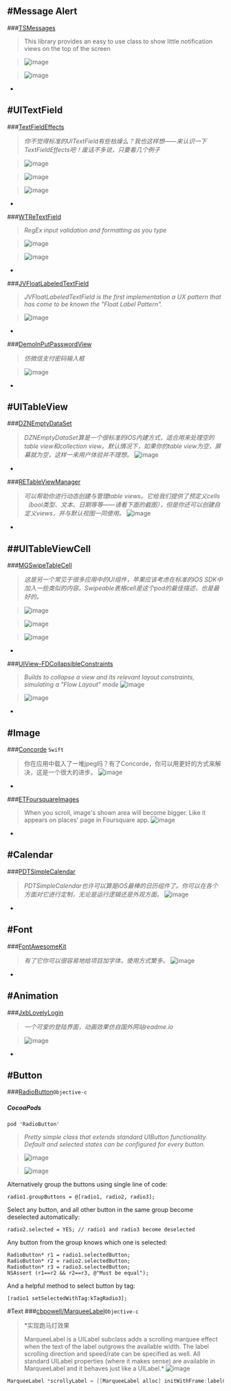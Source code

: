 #Message Alert
---
###[TSMessages](https://github.com/KrauseFx/TSMessages)
>This library provides an easy to use class to show little notification views on the top of the screen

>![image](images/TSMessages_1.png)

>![image](images/TSMessages_2.png)

-


#UITextField
----
###[TextFieldEffects](https://github.com/raulriera/TextFieldEffects)
>*你不觉得标准的UITextField有些枯燥么？我也这样想——来认识一下TextFieldEffects吧！废话不多说，只要看几个例子*

>![image](images/TextFieldEffects_1.gif)

>![image](images/TextFieldEffects_2.gif)

>![image](images/TextFieldEffects_3.gif)

-

###[WTReTextField](https://github.com/warriorg/WTReTextField)

>*RegEx input validation and formatting as you type*

>![image](images/WTReTextField_1.png)

>![image](images/WTReTextField_2.png)

-

###[JVFloatLabeledTextField](https://github.com/jverdi/JVFloatLabeledTextField)
>*JVFloatLabeledTextField is the first implementation a UX pattern that has come to be known the "Float Label Pattern".*

>![image](images/JVFloatLabeledTextField.gif)

-

###[DemoInPutPasswordView](https://github.com/lqcjdx/DemoInPutPasswordView)

>*仿微信支付密码输入框*

>![image](images/DemoInPutPasswordView.gif)

-

#UITableView
---
###[DZNEmptyDataSet](https://github.com/dzenbot/DZNEmptyDataSet)
>*DZNEmptyDataSet算是一个很标准的iOS内建方式，适合用来处理空的table view和collection view。默认情况下，如果你的table view为空，屏幕就为空，这样一来用户体验并不理想。*
![image](images/DZNEmptyDataSet.jpg)

-

###[RETableViewManager](https://github.com/romaonthego/RETableViewManager)
>*可以帮助你进行动态创建与管理table views。它给我们提供了预定义cells（bool类型、文本、日期等等——请看下面的截图），但是你还可以创建自定义views，并与默认视图一同使用。*
![image](images/RETableViewManager.png)

-

##UITableViewCell
-
###[MGSwipeTableCell](https://github.com/MortimerGoro/MGSwipeTableCell)
>*这是另一个常见于很多应用中的UI组件，苹果应该考虑在标准的iOS SDK中加入一些类似的内容。Swipeable表格cell是这个pod的最佳描述，也是最好的。*

>![image](images/MGSwipeTableCell_1.gif)

>![image](images/MGSwipeTableCell_2.gif)

>![image](images/MGSwipeTableCell_3.gif)

-
###[UIView-FDCollapsibleConstraints](https://github.com/forkingdog/UIView-FDCollapsibleConstraints)
>*Builds to collapse a view and its relevant layout constraints, simulating a "Flow Layout" mode*
>![image](images/UIView-FDCollapsibleConstraints-1.gif)

>![image](images/UIView-FDCollapsibleConstraints-2.gif)

-

#Image
----
###[Concorde](https://github.com/contentful-labs/Concorde) `Swift`

>你在应用中载入了一堆jpeg吗？有了Concorde，你可以用更好的方式来解决，这是一个很大的进步。
>![image](images/Concorde.gif)

-

###[ETFoursquareImages](https://github.com/EugeneTrapeznikov/ETFoursquareImages)
>When you scroll, image's shown area will become bigger. Like it appears on places' page in Foursquare app.
>![image](images/ETFoursquareImages.gif)

-

#Calendar
---
###[PDTSimpleCalendar](https://github.com/jivesoftware/PDTSimpleCalendar)
 >*PDTSimpleCalendar也许可以算是iOS最棒的日历组件了。你可以在各个方面对它进行定制，无论是运行逻辑还是外观方面。*
>![image](images/PDTSimpleCalendar.png)

-

#Font
---
###[FontAwesomeKit](https://github.com/PrideChung/FontAwesomeKit)
>*有了它你可以很容易地给项目加字体，使用方式繁多。*
![image](images/FontAwesomeKit.png)

-

#Animation
---
###[JxbLovelyLogin](https://github.com/warriorg/JxbLovelyLogin)

>*一个可爱的登陆界面，动画效果仿自国外网站readme.io*

>![image](images/JxbLovelyLogin.gif)

-

#Button
---
###[RadioButton](https://github.com/onegray/RadioButton-ios)`Objective-c`
##### CocoaPods

	pod 'RadioButton'
	
>*Pretty simple class that extends standard UIButton functionality. Default and selected states can be configured for every button.*

>![image](images/RadioButton-1.gif)

>![image](images/RadioButton-2.gif)

Alternatively group the buttons using single line of code:

	radio1.groupButtons = @[radio1, radio2, radio3];


Select any button, and all other button in the same group become deselected automatically:

	radio2.selected = YES; // radio1 and radio3 become deselected


Any button from the group knows which one is selected:

	RadioButton* r1 = radio1.selectedButton;
	RadioButton* r2 = radio2.selectedButton;
	RadioButton* r3 = radio3.selectedButton;
	NSAssert (r1==r2 && r2==r3, @"Must be equal");

And a helpful method to select button by tag:

	[radio1 setSelectedWithTag:kTagRadio3];

#Text
###[cbpowell/MarqueeLabel](https://github.com/cbpowell/MarqueeLabel)`Objective-c`
>*实现跑马灯效果
>
>MarqueeLabel is a UILabel subclass adds a scrolling marquee effect when the text of the label outgrows the available width. The label scrolling direction and speed/rate can be specified as well. All standard UILabel properties (where it makes sense) are available in MarqueeLabel and it behaves just like a UILabel.*
>![image](images/MarqueeLabel.gif)

```Objective-C
MarqueeLabel *scrollyLabel = [[MarqueeLabel alloc] initWithFrame:labelCGRectFrame duration:8.0 andFadeLength:10.0f];
```